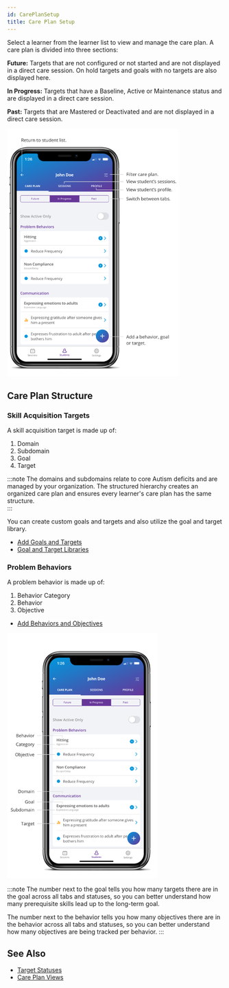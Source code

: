 ```yaml
---
id: CarePlanSetup
title: Care Plan Setup
---
```


Select a learner from the learner list to view and manage the care plan.
A care plan is divided into three sections: 

**Future:** Targets that are not configured or not started and are not displayed in a direct care session. On hold targets and goals with no targets are also displayed here. 

**In Progress:** Targets that have a Baseline, Active or Maintenance status and are displayed in a direct care session. 

**Past:** Targets that are Mastered or Deactivated and are not displayed in a direct care session. 

<img src="/img/CarePlanStructure.png" width="400" />

## Care Plan Structure

### Skill Acquisition Targets

A skill acquisition target is made up of: 

1. Domain 
2. Subdomain 
3. Goal 
4. Target 

:::note
The domains and subdomains relate to core Autism deficits and are managed by your organization.
The structured hierarchy creates an organized care plan and ensures every learner's care plan has the same structure.   
:::

You can create custom goals and targets and also utilize the goal and target library. 
- [Add Goals and Targets](CarePlan/AddGoalsTargets.md)
- [Goal and Target Libraries](CarePlan/GoalTargetLibraries.md)

### Problem Behaviors

A problem behavior is made up of: 

1. Behavior Category 
2. Behavior 
3. Objective

- [Add Behaviors and Objectives](CarePlan/AddBehaviorsObjectives.md)

<img src="/img/CarePlanHierarchy.png" width="350"  />

:::note
The number next to the goal tells you how many targets there are in the goal across all tabs and statuses, so you can better understand how many prerequisite skills lead up to the long-term goal.

The number next to the behavior tells you how many objectives there are in the behavior across all tabs and statuses, so you can better understand how many objectives are being tracked per behavior.
:::

## See Also
- [Target Statuses](CarePlan/TargetStatuses.md)
- [Care Plan Views](CarePlan/CarePlanViews.md)




